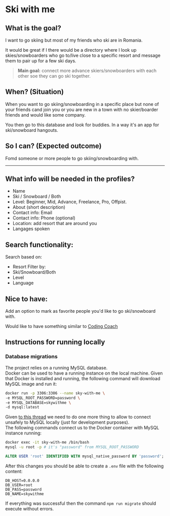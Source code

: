 # Ski with me

## What is the goal?

I want to go skiing but most of my friends who ski are in Romania.

It would be great if I there would be a directory where I look up skies/snowboarders who go to/live close to a specific resort and message them to pair up for a few ski days.

> **Main goal:** connect more advance skiers/snowboarders with each other soe they can go ski together.

## When? (Situation)

When you want to go skiing/snowboarding in a specific place but none of your friends cand join you or you are new in a town with no skier/boarder friends and would like some company.

You then go to this database and look for buddies. In a way it's an app for ski/snowboard hangouts.

## So I can? (Expected outcome)

Fomd someone or more people to go skiing/snowboarding with.

---

## What info will be needed in the profiles?

- Name
- Ski / Snowboard / Both
- Level: Beginner, Mid, Advance, Freelance, Pro, Offpist.
- About (short description)
- Contact info: Email
- Contact info: Phone (optional)
- Location: add resort that are around you
- Langages spoken

## Search functionality:

Search based on:

- Resort
  Filter by:
- Ski/Snowboard/Both
- Level
- Language

## Nice to have:

Add an option to mark as favorite people you'd like to go ski/snowboard with.

Would like to have something similar to [Coding Coach](https://mentors.codingcoach.io/)

## Instructions for running locally

### Database migrations

The project relies on a running MySQL database.  
Docker can be used to have a running instance on the local machine.
Given that Docker is installed and running, the following command will download MySQL image and run it:

```bash
docker run -p 3306:3306 --name sky-with-me \
-e MYSQL_ROOT_PASSWORD=password \
-e MYSQL_DATABASE=skywithme \
-d mysql:latest
```

Given [to this thread](https://github.com/mysqljs/mysql/issues/2046) we need to do one more thing to allow to connect unsafely to MySQL locally (just for development purposes).  
The following commands connect us to the Docker container with MySQL instance running:

```bash
docker exec -it sky-with-me /bin/bash
mysql -u root -p # it's "password" from MYSQL_ROOT_PASSWORD
```

```sql
ALTER USER 'root' IDENTIFIED WITH mysql_native_password BY 'password';
```

After this changes you should be able to create a `.env` file with the following content:

```
DB_HOST=0.0.0.0
DB_USER=root
DB_PASS=password
DB_NAME=skywithme
```

If everything was successful then the command `npm run migrate` should execute without errors.
